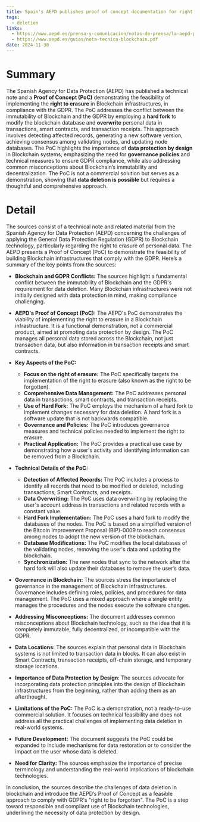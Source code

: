 ```yaml
---
title: Spain's AEPD publishes proof of concept documentation for right to be forgotten in blockchain solutions
tags:
  - deletion
links:
  - https://www.aepd.es/prensa-y-comunicacion/notas-de-prensa/la-aepd-publica-una-nota-tecnica-en-relacion-con-blockchain-y
  - https://www.aepd.es/guias/nota-tecnica-blockchain.pdf
date: 2024-11-30
---
```

# Summary

The Spanish Agency for Data Protection (AEPD) has published a technical note and a **Proof of Concept (PoC)** demonstrating the feasibility of implementing the **right to erasure** in Blockchain infrastructures, in compliance with the GDPR. The PoC addresses the conflict between the immutability of Blockchain and the GDPR by employing a **hard fork** to modify the blockchain database and **overwrite** personal data in transactions, smart contracts, and transaction receipts. This approach involves detecting affected records, generating a new software version, achieving consensus among validating nodes, and updating node databases. The PoC highlights the importance of **data protection by design** in Blockchain systems, emphasizing the need for **governance policies** and technical measures to ensure GDPR compliance, while also addressing common misconceptions about Blockchain’s immutability and decentralization. The PoC is not a commercial solution but serves as a demonstration, showing that **data deletion is possible** but requires a thoughtful and comprehensive approach.

# Detail

The sources consist of a technical note and related material from the Spanish Agency for Data Protection (AEPD) concerning the challenges of applying the General Data Protection Regulation (GDPR) to Blockchain technology, particularly regarding the right to erasure of personal data. The AEPD presents a Proof of Concept (PoC) to demonstrate the feasibility of building Blockchain infrastructures that comply with the GDPR. Here’s a summary of the key points from the sources:

- **Blockchain and GDPR Conflicts:** The sources highlight a fundamental conflict between the immutability of Blockchain and the GDPR's requirement for data deletion. Many Blockchain infrastructures were not initially designed with data protection in mind, making compliance challenging.
    
- **AEPD's Proof of Concept (PoC):** The AEPD's PoC demonstrates the viability of implementing the right to erasure in a Blockchain infrastructure. It is a functional demonstration, not a commercial product, aimed at promoting data protection by design. The PoC manages all personal data stored across the Blockchain, not just transaction data, but also information in transaction receipts and smart contracts.
    
- **Key Aspects of the PoC:**
    
    - **Focus on the right of erasure:** The PoC specifically targets the implementation of the right to erasure (also known as the right to be forgotten).
    - **Comprehensive Data Management:** The PoC addresses personal data in transactions, smart contracts, and transaction receipts.
    - **Use of Hard Fork:** The PoC employs the mechanism of a hard fork to implement changes necessary for data deletion. A hard fork is a software update that is not backwards compatible.
    - **Governance and Policies:** The PoC introduces governance measures and technical policies needed to implement the right to erasure.
    - **Practical Application:** The PoC provides a practical use case by demonstrating how a user's activity and identifying information can be removed from a Blockchain.
- **Technical Details of the PoC:**
    
    - **Detection of Affected Records:** The PoC includes a process to identify all records that need to be modified or deleted, including transactions, Smart Contracts, and receipts.
    - **Data Overwriting:** The PoC uses data overwriting by replacing the user's account address in transactions and related records with a constant value.
    - **Hard Fork Implementation:** The PoC uses a hard fork to modify the databases of the nodes. The PoC is based on a simplified version of the Bitcoin Improvement Proposal (BIP)-0009 to reach consensus among nodes to adopt the new version of the blockchain.
    - **Database Modifications:** The PoC modifies the local databases of the validating nodes, removing the user's data and updating the blockchain.
    - **Synchronization:** The new nodes that sync to the network after the hard fork will also update their databases to remove the user’s data.
- **Governance in Blockchain:** The sources stress the importance of governance in the management of Blockchain infrastructures. Governance includes defining roles, policies, and procedures for data management. The PoC uses a mixed approach where a single entity manages the procedures and the nodes execute the software changes.
    
- **Addressing Misconceptions:** The document addresses common misconceptions about Blockchain technology, such as the idea that it is completely immutable, fully decentralized, or incompatible with the GDPR.
    
- **Data Locations:** The sources explain that personal data in Blockchain systems is not limited to transaction data in blocks. It can also exist in Smart Contracts, transaction receipts, off-chain storage, and temporary storage locations.
    
- **Importance of Data Protection by Design**: The sources advocate for incorporating data protection principles into the design of Blockchain infrastructures from the beginning, rather than adding them as an afterthought.
    
- **Limitations of the PoC:** The PoC is a demonstration, not a ready-to-use commercial solution. It focuses on technical feasibility and does not address all the practical challenges of implementing data deletion in real-world systems.
    
- **Future Development:** The document suggests the PoC could be expanded to include mechanisms for data restoration or to consider the impact on the user whose data is deleted.
    
- **Need for Clarity:** The sources emphasize the importance of precise terminology and understanding the real-world implications of blockchain technologies.
    

In conclusion, the sources describe the challenges of data deletion in blockchain and introduce the AEPD’s Proof of Concept as a feasible approach to comply with GDPR's "right to be forgotten". The PoC is a step toward responsible and compliant use of Blockchain technologies, underlining the necessity of data protection by design.